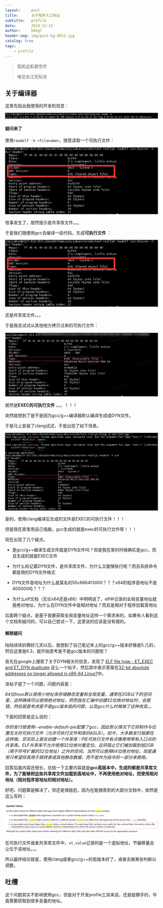 ```yaml
---
layout:     post
title:      关于程序入口地址			
subtitle:   profile
date:       2019-12-12
author:     bbkgl
header-img: img/post-bg-0012.jpg
catalog: true
tags:
    - profile
---
```


>孤帆远影碧空尽
>
>唯见长江天际流 

## 关于编译器

这里先贴出我使用的开发机信息：

![20200112220256.png](https://raw.githubusercontent.com/bbkgl/bbkgl.github.io/master/cloud_img/20200112220256.png)

#### 疑问来了

使用`readelf -h <filename>`，随意读取一个可执行文件：

![20200112220343.png](https://raw.githubusercontent.com/bbkgl/bbkgl.github.io/master/cloud_img/20200112220343.png)

怪事发生了，居然提示是共享库文件。。。

于是我们随便用gcc去编译一段代码，生成**可执行文件** ：

![20200112220443.png](https://raw.githubusercontent.com/bbkgl/bbkgl.github.io/master/cloud_img/20200112220443.png)

还是共享库文件。。。

于是我去试试从其他地方拷贝过来的可执行文件：

![20200112220832.png](https://raw.githubusercontent.com/bbkgl/bbkgl.github.io/master/cloud_img/20200112220832.png)

居然是**EXEC的可执行文件** 。。。！！！

突然就想到了是不是因为gcc/g++编译器默认编译生成成DYN文件。

于是马上安装了clang试试，于是出现了如下场景。

![20200112220910.png](https://raw.githubusercontent.com/bbkgl/bbkgl.github.io/master/cloud_img/20200112220910.png)

是的，使用clang编译后生成的文件是EXEC的可执行文件！！！

但是我在家里用自己电脑，gcc生成的就是exec的可执行文件呀！！！

现在出现了几个疑点。

- 是gcc/g++编译生成文件就是DYN文件吗？但是我在家的时候确实是gcc，而且生成的就是EXEC文件

- 为什么标记着DYN文件，是共享库文件，为什么又能够执行呢？而且系统命令都是用的DYN文件格式

- DYN文件首地址为什么是莫名的55c6664f3000？？？x64的程序首地址不是400000吗？？？

- 为什么elf文档（无论x64还是x86）中明明说了，elf中记录的全局变量地址就是绝对地址，为什么在DYN文件中是相对地址？而且是相对于程序加载首地址

后面两个疑点，是基于我要获取全局变量地址这样一个需求来的，如果有人看到这个文档有疑问的，可以自己尝试一下，这里说的应该是没有错的。

#### 解除疑问

陆陆续续折腾好几天以后，我想到了自己笔记本上的gcc/g++版本好像是5.几的，然后这里是6.3，就开始思考是不是gcc版本的问题呢？

首先在google上搜索了关于DYN相关的信息，发现了 [ELF file type - ET_EXEC and ET_DYN duplicate](https://stackoverflow.com/questions/50303305/elf-file-type-et-exec-and-et-dyn) 这么一个帖子，然后其中表示答案在[32-bit absolute addresses no longer allowed in x86-64 Linux?](https://stackoverflow.com/questions/43367427/32-bit-absolute-addresses-no-longer-allowed-in-x86-64-linux)中。

该帖子提了一个问题，问题内容是：

*64位linux默认使用小地址来存储静态变量和全局变量，通常在2GB以下的空间里，这样确保可以使用绝对地址，然而我在汇编中创建32位绝对地址时，会报错。然后就是考虑是不是gcc版本低的问题，以及gcc什么时候做了这种改变。。*

下面的回答是这么说的：

*你的发行版使用--enable-default-pie配置了gcc，因此默认情况下它将制作与位置无关的可执行文件（允许可执行文件和库的ASLR）。如今，大多数发行版都在这样做。您实际上是在创建一个共享库：PIE可执行文件有点像使用带有入口点的共享库。ELF共享库不允许使用32位绝对重定位。这将阻止它们被加载到低2GB（用于符号扩展的32位地址）之外的空间。当然可以使用64位绝对地址，但是通常只希望将其用于跳转表或其他静态数据，而不是作为指令的一部分来使用。* 

回答后面内容还很长，总结一下主要内容就是**gcc高版本中，生成的都是共享库文件，为了能够把这些共享库文件加载到高地址中，不再使用绝对地址，而使用相对地址（相对程序首地址的相对地址）。** 

好吧，问题算是解决了，但还是很尴尬，因为在能搜索到的大部分文档中，依然是这么写的：

![20200112221008.png](https://raw.githubusercontent.com/bbkgl/bbkgl.github.io/master/cloud_img/20200112221008.png)

在可执行文件或者共享库文件中，`st_value`记录的是一个虚拟地址，节偏移量会让位于该地址。。。

所以最终结论就是，使用clang或者gcc/g++的低版本好了，或者去做某些判断以调整。

## 吐槽

这个问题其实不影响使用gcc，但是对于开发profile工具来说，还是挺棘手的，毕竟需要获取到很多变量的地址。